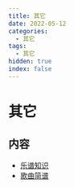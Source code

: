 ```yaml
---
title: 其它
date: 2022-05-12
categories:
  - 其它
tags:
  - 其它
hidden: true
index: false
---
```


# 其它

## 内容
- [乐谱知识](music/music_base.md)
- [歌曲简谱](music/music_jianpu.md)